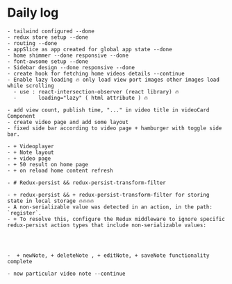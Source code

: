# Daily log

    - tailwind configured --done
    - redux store setup --done
    - routing --done
    - appSlice as app created for global app state --done
    - home shimmer --done responsive --done
    - font-awsome setup --done
    - Sidebar design --done responsive --done
    - create hook for fetching home videos details --continue
    - Enable lazy loading 🔥 only load view port images other images load while scrolling
      - use : react-intersection-observer (react library) 🔥
      -       loading="lazy" ( html attribute ) 🔥

    - add view count, publish time, "..." in video title in videoCard Component
    - create video page and add some layout
    - fixed side bar according to video page + hamburger with toggle side bar.

    - + Videoplayer
    - + Note layout
    - + video page
    - + 50 result on home page
    - + on reload home content refresh

    - # Redux-persist && redux-persist-transform-filter

    - + redux-persist && + redux-persist-transform-filter for storing state in local storage 🔥🔥🔥🔥 
    - A non-serializable value was detected in an action, in the path: `register`. 
    - + To resolve this, configure the Redux middleware to ignore specific redux-persist action types that include non-serializable values:




    -  + newNote, + deleteNote , + editNote, + saveNote functionality complete

    - now particular video note --continue
